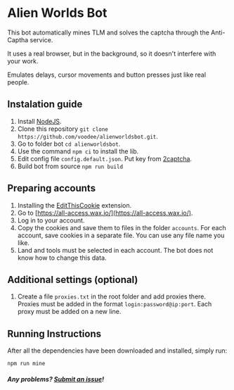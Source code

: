 # Alien Worlds Bot

This bot automatically mines TLM and solves the captcha through the Anti-Captha service.

It uses a real browser, but in the background, so it doesn't interfere with your work.

Emulates delays, cursor movements and button presses just like real people.

## Instalation guide

1. Install [NodeJS](https://nodejs.org/).
2. Clone this repository `git clone https://github.com/voodee/alienworldsbot.git`.
3. Go to folder bot `cd alienworldsbot`.
4. Use the command `npm ci` to install the lib.
5. Edit config file `config.default.json`. Put key from [2captcha](https://2captcha.com/).
6. Build bot from source `npm run build`

## Preparing accounts

1. Installing the [EditThisCookie](https://chrome.google.com/webstore/detail/editthiscookie/fngmhnnpilhplaeedifhccceomclgfbg?hl=en) extension.
2. Go to [https://all-access.wax.io/](https://all-access.wax.io/).
3. Log in to your account.
4. Copy the cookies and save them to files in the folder `accounts`. For each account, save cookies in a separate file. You can use any file name you like.
5. Land and tools must be selected in each account. The bot does not know how to change this data.

## Additional settings (optional)

1. Create a file `proxies.txt` in the root folder and add proxies there. Proxies must be added in the format `login:password@ip:port`. Each proxy must be added on a new line.

## Running Instructions

After all the dependencies have been downloaded and installed, simply run:

```
npm run mine
```

#### _Any problems? [Submit an issue](https://github.com/voodee/alienworldsbot/issues/new)!_
